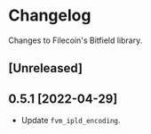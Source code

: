 # Changelog

Changes to Filecoin's Bitfield library.

## [Unreleased]

## 0.5.1 [2022-04-29]

- Update `fvm_ipld_encoding`.

